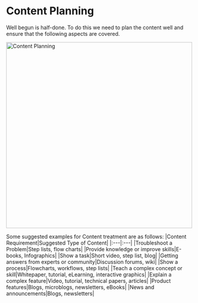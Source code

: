 # Content Planning
Well begun is half-done. To do this we need to plan the content well and ensure that the following aspects are covered.

<img src="/_books/style-guide/images/contentplanning.png" alt="Content Planning" width="500"/>

Some suggested examples for Content treatment are as follows:
|Content Requirement|Suggested Type of Content|
|:---|:---|
|Troubleshoot a Problem|Step lists, flow charts|
|Provide knowledge or improve skills|E-books, Infographics|
|Show a task|Short video, step list, blog|
|Getting answers from experts or community|Discussion forums, wiki|
|Show a process|Flowcharts, workflows, step lists|
|Teach a complex concept or skill|Whitepaper, tutorial, eLearning, interactive graphics|
|Explain a complex feature|Video, tutorial, technical papers, articles|
|Product features|Blogs, microblogs, newsletters, eBooks|
|News and announcements|Blogs, newsletters|